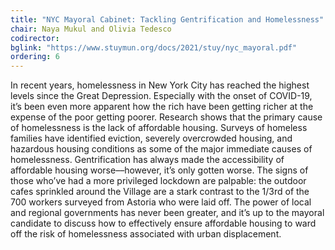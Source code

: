 ```yaml
---
title: "NYC Mayoral Cabinet: Tackling Gentrification and Homelessness"
chair: Naya Mukul and Olivia Tedesco
codirector:
bglink: "https://www.stuymun.org/docs/2021/stuy/nyc_mayoral.pdf"
ordering: 6
---
```

In recent years, homelessness in New York City has reached the highest levels since the Great Depression. Especially with the onset of COVID-19, it’s been even more apparent how the rich have been getting richer at the expense of the poor getting poorer. Research shows that the primary cause of homelessness is the lack of affordable housing. Surveys of homeless families have identified eviction, severely overcrowded housing, and hazardous housing conditions as some of the major immediate causes of homelessness. Gentrification has always made the accessibility of affordable housing worse––however, it’s only gotten worse. The signs of those who’ve had a more privileged lockdown are palpable: the outdoor cafes sprinkled around the Village are a stark contrast to the 1/3rd of the 700 workers surveyed from Astoria who were laid off. The power of local and regional governments has never been greater, and it’s up to the mayoral candidate to discuss how to effectively ensure affordable housing to ward off the risk of homelessness associated with urban displacement.
